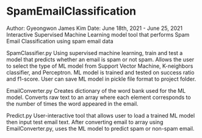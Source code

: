 # SpamEmailClassification
Author: Gyeongwon James Kim
Date: June 18th, 2021 - June 25, 2021
Interactive Supervised Machine Learning model tool that performs Spam Email Classification using spam email data

SpamClassifier.py
Using supervised machine learning, train and test a model that predicts whether an email is spam or not spam. Allows the user to select the type of ML model from Support Vector Machine, K-neighbors classifier, and Perceptron. ML model is trained and tested on success ratio and f1-score. User can save ML model in pickle file format to project folder.

EmailConverter.py
Creates dictionary of the word bank used for the ML model. Converts raw text to an array where each element corresponds to the number of times the word appeared in the email. 

Predict.py
User-interactive tool that allows user to load a trained ML model then input test email text. After converting email to array using EmailConverter.py, uses the ML model to predict spam or non-spam email.
